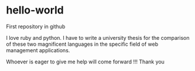 # hello-world
First repository in github

I love ruby and python.
I have to write a university thesis for the comparison of these two magnificent languages in the specific field of web management applications.

Whoever is eager to give me help will come forward !!!
Thank you
